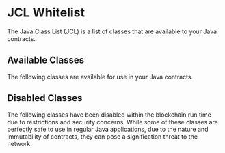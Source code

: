 # JCL Whitelist

The Java Class List (JCL) is a list of classes that are available to your Java contracts.

## Available Classes

The following classes are available for use in your Java contracts.

## Disabled Classes

The following classes have been disabled within the blockchain run time due to restrictions and security concerns. While some of these classes are perfectly safe to use in regular Java applications, due to the nature and immutability of contracts, they can pose a signification threat to the network.